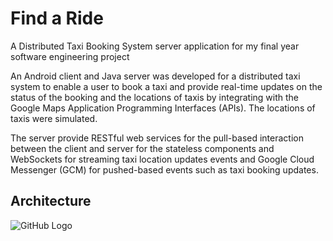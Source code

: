 
# Find a Ride

A Distributed Taxi Booking System server application for my final year software engineering project

An Android client and Java server was developed for a distributed taxi system to enable a user to book a taxi and provide real-time updates on the status of the booking and the locations of taxis by integrating with the Google Maps Application Programming Interfaces (APIs). The locations of taxis were simulated.

The server provide RESTful web services for the pull-based interaction between the client and server for the stateless components and WebSockets for streaming taxi location updates events and Google Cloud Messenger (GCM) for pushed-based events such as taxi booking updates.

## Architecture

![GitHub Logo](/documentation/images/three-tier-server.png)